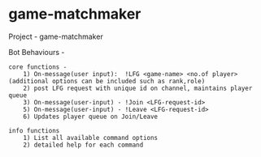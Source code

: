 # game-matchmaker

Project - game-matchmaker 

Bot Behaviours - 

    core functions -
        1) On-message(user input):  !LFG <game-name> <no.of player> (additional options can be included such as rank,role)
        2) post LFG request with unique id on channel, maintains player queue 
        3) On-message(user-input) - !Join <LFG-request-id> 
        5) On-message(user-input) - !Leave <LFG-request-id>
        6) Updates player queue on Join/Leave

    info functions
        1) List all available command options
        2) detailed help for each command

